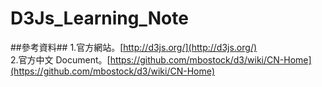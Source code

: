 D3Js_Learning_Note
==================

##參考資料##
1.官方網站。[http://d3js.org/](http://d3js.org/)
<br>
2.官方中文 Document。[https://github.com/mbostock/d3/wiki/CN-Home](https://github.com/mbostock/d3/wiki/CN-Home)
<br>
